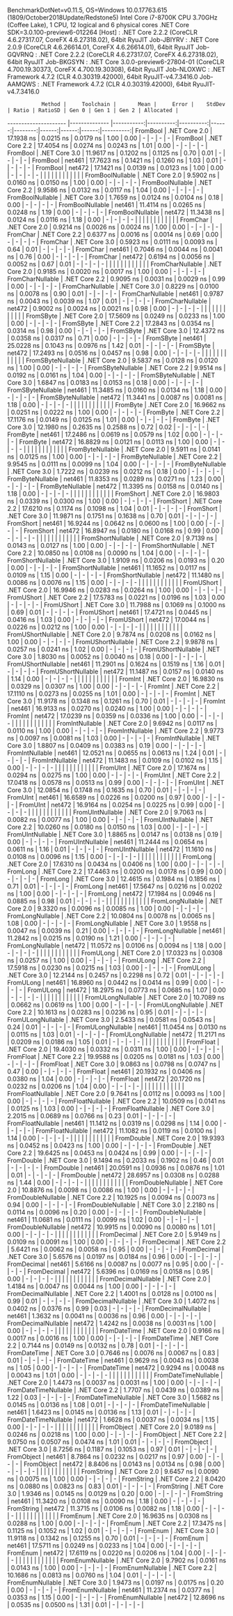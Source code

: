 
BenchmarkDotNet=v0.11.5, OS=Windows 10.0.17763.615 (1809/October2018Update/Redstone5)
Intel Core i7-8700K CPU 3.70GHz (Coffee Lake), 1 CPU, 12 logical and 6 physical cores
.NET Core SDK=3.0.100-preview6-012264
  [Host]     : .NET Core 2.2.2 (CoreCLR 4.6.27317.07, CoreFX 4.6.27318.02), 64bit RyuJIT
  Job-JBIYRV : .NET Core 2.0.9 (CoreCLR 4.6.26614.01, CoreFX 4.6.26614.01), 64bit RyuJIT
  Job-GQVRNQ : .NET Core 2.2.2 (CoreCLR 4.6.27317.07, CoreFX 4.6.27318.02), 64bit RyuJIT
  Job-BKGSYN : .NET Core 3.0.0-preview6-27804-01 (CoreCLR 4.700.19.30373, CoreFX 4.700.19.30308), 64bit RyuJIT
  Job-NLOXWC : .NET Framework 4.7.2 (CLR 4.0.30319.42000), 64bit RyuJIT-v4.7.3416.0
  Job-AAMQWS : .NET Framework 4.7.2 (CLR 4.0.30319.42000), 64bit RyuJIT-v4.7.3416.0


               Method |     Toolchain |       Mean |     Error |    StdDev | Ratio | RatioSD | Gen 0 | Gen 1 | Gen 2 | Allocated |
--------------------- |-------------- |-----------:|----------:|----------:|------:|--------:|------:|------:|------:|----------:|
             FromBool | .NET Core 2.0 | 17.1938 ns | 0.0215 ns | 0.0179 ns |  1.00 |    0.00 |     - |     - |     - |         - |
             FromBool | .NET Core 2.2 | 17.4054 ns | 0.0274 ns | 0.0243 ns |  1.01 |    0.00 |     - |     - |     - |         - |
             FromBool | .NET Core 3.0 | 11.9617 ns | 0.1202 ns | 0.1125 ns |  0.70 |    0.01 |     - |     - |     - |         - |
             FromBool |        net461 | 17.7623 ns | 0.1421 ns | 0.1260 ns |  1.03 |    0.01 |     - |     - |     - |         - |
             FromBool |        net472 | 17.1421 ns | 0.0139 ns | 0.0123 ns |  1.00 |    0.00 |     - |     - |     - |         - |
                      |               |            |           |           |       |         |       |       |       |           |
     FromBoolNullable | .NET Core 2.0 |  9.5902 ns | 0.0160 ns | 0.0150 ns |  1.00 |    0.00 |     - |     - |     - |         - |
     FromBoolNullable | .NET Core 2.2 |  9.9586 ns | 0.0132 ns | 0.0117 ns |  1.04 |    0.00 |     - |     - |     - |         - |
     FromBoolNullable | .NET Core 3.0 |  1.7659 ns | 0.0124 ns | 0.0104 ns |  0.18 |    0.00 |     - |     - |     - |         - |
     FromBoolNullable |        net461 | 11.4114 ns | 0.0265 ns | 0.0248 ns |  1.19 |    0.00 |     - |     - |     - |         - |
     FromBoolNullable |        net472 | 11.3438 ns | 0.0124 ns | 0.0116 ns |  1.18 |    0.00 |     - |     - |     - |         - |
                      |               |            |           |           |       |         |       |       |       |           |
             FromChar | .NET Core 2.0 |  0.9214 ns | 0.0026 ns | 0.0024 ns |  1.00 |    0.00 |     - |     - |     - |         - |
             FromChar | .NET Core 2.2 |  0.6377 ns | 0.0016 ns | 0.0014 ns |  0.69 |    0.00 |     - |     - |     - |         - |
             FromChar | .NET Core 3.0 |  0.5923 ns | 0.0111 ns | 0.0093 ns |  0.64 |    0.01 |     - |     - |     - |         - |
             FromChar |        net461 |  0.7046 ns | 0.0044 ns | 0.0041 ns |  0.76 |    0.00 |     - |     - |     - |         - |
             FromChar |        net472 |  0.6194 ns | 0.0056 ns | 0.0052 ns |  0.67 |    0.01 |     - |     - |     - |         - |
                      |               |            |           |           |       |         |       |       |       |           |
     FromCharNullable | .NET Core 2.0 |  0.9185 ns | 0.0020 ns | 0.0017 ns |  1.00 |    0.00 |     - |     - |     - |         - |
     FromCharNullable | .NET Core 2.2 |  0.9095 ns | 0.0031 ns | 0.0029 ns |  0.99 |    0.00 |     - |     - |     - |         - |
     FromCharNullable | .NET Core 3.0 |  0.8229 ns | 0.0100 ns | 0.0078 ns |  0.90 |    0.01 |     - |     - |     - |         - |
     FromCharNullable |        net461 |  0.9787 ns | 0.0043 ns | 0.0039 ns |  1.07 |    0.01 |     - |     - |     - |         - |
     FromCharNullable |        net472 |  0.9002 ns | 0.0024 ns | 0.0021 ns |  0.98 |    0.00 |     - |     - |     - |         - |
                      |               |            |           |           |       |         |       |       |       |           |
            FromSByte | .NET Core 2.0 | 17.5609 ns | 0.0249 ns | 0.0233 ns |  1.00 |    0.00 |     - |     - |     - |         - |
            FromSByte | .NET Core 2.2 | 17.2843 ns | 0.0354 ns | 0.0314 ns |  0.98 |    0.00 |     - |     - |     - |         - |
            FromSByte | .NET Core 3.0 | 12.4372 ns | 0.0358 ns | 0.0317 ns |  0.71 |    0.00 |     - |     - |     - |         - |
            FromSByte |        net461 | 25.0228 ns | 0.1043 ns | 0.0976 ns |  1.42 |    0.01 |     - |     - |     - |         - |
            FromSByte |        net472 | 17.2493 ns | 0.0516 ns | 0.0457 ns |  0.98 |    0.00 |     - |     - |     - |         - |
                      |               |            |           |           |       |         |       |       |       |           |
    FromSByteNullable | .NET Core 2.0 |  9.5837 ns | 0.0128 ns | 0.0120 ns |  1.00 |    0.00 |     - |     - |     - |         - |
    FromSByteNullable | .NET Core 2.2 |  9.9514 ns | 0.0192 ns | 0.0161 ns |  1.04 |    0.00 |     - |     - |     - |         - |
    FromSByteNullable | .NET Core 3.0 |  1.6847 ns | 0.0183 ns | 0.0153 ns |  0.18 |    0.00 |     - |     - |     - |         - |
    FromSByteNullable |        net461 | 11.3485 ns | 0.0160 ns | 0.0134 ns |  1.18 |    0.00 |     - |     - |     - |         - |
    FromSByteNullable |        net472 | 11.3441 ns | 0.0087 ns | 0.0081 ns |  1.18 |    0.00 |     - |     - |     - |         - |
                      |               |            |           |           |       |         |       |       |       |           |
             FromByte | .NET Core 2.0 | 16.9662 ns | 0.0251 ns | 0.0222 ns |  1.00 |    0.00 |     - |     - |     - |         - |
             FromByte | .NET Core 2.2 | 17.1176 ns | 0.0149 ns | 0.0125 ns |  1.01 |    0.00 |     - |     - |     - |         - |
             FromByte | .NET Core 3.0 | 12.1980 ns | 0.2635 ns | 0.2588 ns |  0.72 |    0.02 |     - |     - |     - |         - |
             FromByte |        net461 | 17.2486 ns | 0.0619 ns | 0.0579 ns |  1.02 |    0.00 |     - |     - |     - |         - |
             FromByte |        net472 | 16.8829 ns | 0.0121 ns | 0.0113 ns |  1.00 |    0.00 |     - |     - |     - |         - |
                      |               |            |           |           |       |         |       |       |       |           |
     FromByteNullable | .NET Core 2.0 |  9.5911 ns | 0.0141 ns | 0.0125 ns |  1.00 |    0.00 |     - |     - |     - |         - |
     FromByteNullable | .NET Core 2.2 |  9.9545 ns | 0.0111 ns | 0.0099 ns |  1.04 |    0.00 |     - |     - |     - |         - |
     FromByteNullable | .NET Core 3.0 |  1.7222 ns | 0.0239 ns | 0.0212 ns |  0.18 |    0.00 |     - |     - |     - |         - |
     FromByteNullable |        net461 | 11.8353 ns | 0.0289 ns | 0.0271 ns |  1.23 |    0.00 |     - |     - |     - |         - |
     FromByteNullable |        net472 | 11.3395 ns | 0.0158 ns | 0.0140 ns |  1.18 |    0.00 |     - |     - |     - |         - |
                      |               |            |           |           |       |         |       |       |       |           |
            FromShort | .NET Core 2.0 | 16.9803 ns | 0.0339 ns | 0.0300 ns |  1.00 |    0.00 |     - |     - |     - |         - |
            FromShort | .NET Core 2.2 | 17.6210 ns | 0.1174 ns | 0.1098 ns |  1.04 |    0.01 |     - |     - |     - |         - |
            FromShort | .NET Core 3.0 | 11.9871 ns | 0.1751 ns | 0.1638 ns |  0.70 |    0.01 |     - |     - |     - |         - |
            FromShort |        net461 | 16.9244 ns | 0.0642 ns | 0.0600 ns |  1.00 |    0.00 |     - |     - |     - |         - |
            FromShort |        net472 | 16.8947 ns | 0.0180 ns | 0.0168 ns |  0.99 |    0.00 |     - |     - |     - |         - |
                      |               |            |           |           |       |         |       |       |       |           |
    FromShortNullable | .NET Core 2.0 |  9.7139 ns | 0.0143 ns | 0.0127 ns |  1.00 |    0.00 |     - |     - |     - |         - |
    FromShortNullable | .NET Core 2.2 | 10.0850 ns | 0.0108 ns | 0.0090 ns |  1.04 |    0.00 |     - |     - |     - |         - |
    FromShortNullable | .NET Core 3.0 |  1.9109 ns | 0.0206 ns | 0.0193 ns |  0.20 |    0.00 |     - |     - |     - |         - |
    FromShortNullable |        net461 | 11.1652 ns | 0.0117 ns | 0.0109 ns |  1.15 |    0.00 |     - |     - |     - |         - |
    FromShortNullable |        net472 | 11.1480 ns | 0.0086 ns | 0.0076 ns |  1.15 |    0.00 |     - |     - |     - |         - |
                      |               |            |           |           |       |         |       |       |       |           |
           FromUShort | .NET Core 2.0 | 16.9946 ns | 0.0283 ns | 0.0264 ns |  1.00 |    0.00 |     - |     - |     - |         - |
           FromUShort | .NET Core 2.2 | 17.5783 ns | 0.0221 ns | 0.0196 ns |  1.03 |    0.00 |     - |     - |     - |         - |
           FromUShort | .NET Core 3.0 | 11.7988 ns | 0.1069 ns | 0.1000 ns |  0.69 |    0.01 |     - |     - |     - |         - |
           FromUShort |        net461 | 17.4721 ns | 0.0445 ns | 0.0416 ns |  1.03 |    0.00 |     - |     - |     - |         - |
           FromUShort |        net472 | 17.0044 ns | 0.0226 ns | 0.0212 ns |  1.00 |    0.00 |     - |     - |     - |         - |
                      |               |            |           |           |       |         |       |       |       |           |
   FromUShortNullable | .NET Core 2.0 |  9.7874 ns | 0.0208 ns | 0.0162 ns |  1.00 |    0.00 |     - |     - |     - |         - |
   FromUShortNullable | .NET Core 2.2 |  9.9878 ns | 0.0257 ns | 0.0241 ns |  1.02 |    0.00 |     - |     - |     - |         - |
   FromUShortNullable | .NET Core 3.0 |  1.8030 ns | 0.0052 ns | 0.0040 ns |  0.18 |    0.00 |     - |     - |     - |         - |
   FromUShortNullable |        net461 | 11.2901 ns | 0.1624 ns | 0.1519 ns |  1.16 |    0.01 |     - |     - |     - |         - |
   FromUShortNullable |        net472 | 11.1487 ns | 0.0157 ns | 0.0140 ns |  1.14 |    0.00 |     - |     - |     - |         - |
                      |               |            |           |           |       |         |       |       |       |           |
              FromInt | .NET Core 2.0 | 16.9830 ns | 0.0329 ns | 0.0307 ns |  1.00 |    0.00 |     - |     - |     - |         - |
              FromInt | .NET Core 2.2 | 17.1110 ns | 0.0273 ns | 0.0255 ns |  1.01 |    0.00 |     - |     - |     - |         - |
              FromInt | .NET Core 3.0 | 11.9178 ns | 0.1348 ns | 0.1261 ns |  0.70 |    0.01 |     - |     - |     - |         - |
              FromInt |        net461 | 16.9133 ns | 0.0270 ns | 0.0240 ns |  1.00 |    0.00 |     - |     - |     - |         - |
              FromInt |        net472 | 17.0239 ns | 0.0359 ns | 0.0336 ns |  1.00 |    0.00 |     - |     - |     - |         - |
                      |               |            |           |           |       |         |       |       |       |           |
      FromIntNullable | .NET Core 2.0 |  9.6942 ns | 0.0117 ns | 0.0110 ns |  1.00 |    0.00 |     - |     - |     - |         - |
      FromIntNullable | .NET Core 2.2 |  9.9773 ns | 0.0097 ns | 0.0081 ns |  1.03 |    0.00 |     - |     - |     - |         - |
      FromIntNullable | .NET Core 3.0 |  1.8807 ns | 0.0409 ns | 0.0383 ns |  0.19 |    0.00 |     - |     - |     - |         - |
      FromIntNullable |        net461 | 12.0521 ns | 0.0655 ns | 0.0613 ns |  1.24 |    0.01 |     - |     - |     - |         - |
      FromIntNullable |        net472 | 11.1483 ns | 0.0109 ns | 0.0102 ns |  1.15 |    0.00 |     - |     - |     - |         - |
                      |               |            |           |           |       |         |       |       |       |           |
             FromUInt | .NET Core 2.0 | 17.1674 ns | 0.0294 ns | 0.0275 ns |  1.00 |    0.00 |     - |     - |     - |         - |
             FromUInt | .NET Core 2.2 | 17.0418 ns | 0.0578 ns | 0.0513 ns |  0.99 |    0.00 |     - |     - |     - |         - |
             FromUInt | .NET Core 3.0 | 12.0854 ns | 0.1748 ns | 0.1635 ns |  0.70 |    0.01 |     - |     - |     - |         - |
             FromUInt |        net461 | 16.6589 ns | 0.0226 ns | 0.0200 ns |  0.97 |    0.00 |     - |     - |     - |         - |
             FromUInt |        net472 | 16.9164 ns | 0.0254 ns | 0.0225 ns |  0.99 |    0.00 |     - |     - |     - |         - |
                      |               |            |           |           |       |         |       |       |       |           |
     FromUIntNullable | .NET Core 2.0 |  9.7063 ns | 0.0082 ns | 0.0077 ns |  1.00 |    0.00 |     - |     - |     - |         - |
     FromUIntNullable | .NET Core 2.2 | 10.0260 ns | 0.0180 ns | 0.0150 ns |  1.03 |    0.00 |     - |     - |     - |         - |
     FromUIntNullable | .NET Core 3.0 |  1.8865 ns | 0.0147 ns | 0.0138 ns |  0.19 |    0.00 |     - |     - |     - |         - |
     FromUIntNullable |        net461 | 11.2444 ns | 0.0654 ns | 0.0611 ns |  1.16 |    0.01 |     - |     - |     - |         - |
     FromUIntNullable |        net472 | 11.1610 ns | 0.0108 ns | 0.0096 ns |  1.15 |    0.00 |     - |     - |     - |         - |
                      |               |            |           |           |       |         |       |       |       |           |
             FromLong | .NET Core 2.0 | 17.6310 ns | 0.0434 ns | 0.0406 ns |  1.00 |    0.00 |     - |     - |     - |         - |
             FromLong | .NET Core 2.2 | 17.4463 ns | 0.0200 ns | 0.0178 ns |  0.99 |    0.00 |     - |     - |     - |         - |
             FromLong | .NET Core 3.0 | 12.4615 ns | 0.1984 ns | 0.1856 ns |  0.71 |    0.01 |     - |     - |     - |         - |
             FromLong |        net461 | 17.5647 ns | 0.0216 ns | 0.0202 ns |  1.00 |    0.00 |     - |     - |     - |         - |
             FromLong |        net472 | 17.1984 ns | 0.0946 ns | 0.0885 ns |  0.98 |    0.01 |     - |     - |     - |         - |
                      |               |            |           |           |       |         |       |       |       |           |
     FromLongNullable | .NET Core 2.0 |  9.3320 ns | 0.0096 ns | 0.0085 ns |  1.00 |    0.00 |     - |     - |     - |         - |
     FromLongNullable | .NET Core 2.2 | 10.0804 ns | 0.0078 ns | 0.0065 ns |  1.08 |    0.00 |     - |     - |     - |         - |
     FromLongNullable | .NET Core 3.0 |  1.9558 ns | 0.0047 ns | 0.0039 ns |  0.21 |    0.00 |     - |     - |     - |         - |
     FromLongNullable |        net461 | 11.2842 ns | 0.0215 ns | 0.0190 ns |  1.21 |    0.00 |     - |     - |     - |         - |
     FromLongNullable |        net472 | 11.0572 ns | 0.0106 ns | 0.0094 ns |  1.18 |    0.00 |     - |     - |     - |         - |
                      |               |            |           |           |       |         |       |       |       |           |
            FromULong | .NET Core 2.0 | 17.0323 ns | 0.0308 ns | 0.0257 ns |  1.00 |    0.00 |     - |     - |     - |         - |
            FromULong | .NET Core 2.2 | 17.5918 ns | 0.0230 ns | 0.0215 ns |  1.03 |    0.00 |     - |     - |     - |         - |
            FromULong | .NET Core 3.0 | 12.2144 ns | 0.2457 ns | 0.2298 ns |  0.72 |    0.01 |     - |     - |     - |         - |
            FromULong |        net461 | 16.8960 ns | 0.0442 ns | 0.0414 ns |  0.99 |    0.00 |     - |     - |     - |         - |
            FromULong |        net472 | 18.2975 ns | 0.0773 ns | 0.0685 ns |  1.07 |    0.00 |     - |     - |     - |         - |
                      |               |            |           |           |       |         |       |       |       |           |
    FromULongNullable | .NET Core 2.0 | 10.7089 ns | 0.0662 ns | 0.0619 ns |  1.00 |    0.00 |     - |     - |     - |         - |
    FromULongNullable | .NET Core 2.2 | 10.1613 ns | 0.0283 ns | 0.0236 ns |  0.95 |    0.01 |     - |     - |     - |         - |
    FromULongNullable | .NET Core 3.0 |  2.5433 ns | 0.0581 ns | 0.0543 ns |  0.24 |    0.01 |     - |     - |     - |         - |
    FromULongNullable |        net461 | 11.0454 ns | 0.0130 ns | 0.0115 ns |  1.03 |    0.01 |     - |     - |     - |         - |
    FromULongNullable |        net472 | 11.2171 ns | 0.0209 ns | 0.0186 ns |  1.05 |    0.01 |     - |     - |     - |         - |
                      |               |            |           |           |       |         |       |       |       |           |
            FromFloat | .NET Core 2.0 | 19.4030 ns | 0.0332 ns | 0.0311 ns |  1.00 |    0.00 |     - |     - |     - |         - |
            FromFloat | .NET Core 2.2 | 19.9588 ns | 0.0205 ns | 0.0181 ns |  1.03 |    0.00 |     - |     - |     - |         - |
            FromFloat | .NET Core 3.0 |  9.0863 ns | 0.0798 ns | 0.0747 ns |  0.47 |    0.00 |     - |     - |     - |         - |
            FromFloat |        net461 | 20.1932 ns | 0.0406 ns | 0.0380 ns |  1.04 |    0.00 |     - |     - |     - |         - |
            FromFloat |        net472 | 20.1720 ns | 0.0232 ns | 0.0206 ns |  1.04 |    0.00 |     - |     - |     - |         - |
                      |               |            |           |           |       |         |       |       |       |           |
    FromFloatNullable | .NET Core 2.0 |  9.7641 ns | 0.0112 ns | 0.0093 ns |  1.00 |    0.00 |     - |     - |     - |         - |
    FromFloatNullable | .NET Core 2.2 | 10.0509 ns | 0.0141 ns | 0.0125 ns |  1.03 |    0.00 |     - |     - |     - |         - |
    FromFloatNullable | .NET Core 3.0 |  2.2015 ns | 0.0689 ns | 0.0766 ns |  0.23 |    0.01 |     - |     - |     - |         - |
    FromFloatNullable |        net461 | 11.1412 ns | 0.0319 ns | 0.0298 ns |  1.14 |    0.00 |     - |     - |     - |         - |
    FromFloatNullable |        net472 | 11.1082 ns | 0.0119 ns | 0.0100 ns |  1.14 |    0.00 |     - |     - |     - |         - |
                      |               |            |           |           |       |         |       |       |       |           |
           FromDouble | .NET Core 2.0 | 19.9393 ns | 0.0452 ns | 0.0423 ns |  1.00 |    0.00 |     - |     - |     - |         - |
           FromDouble | .NET Core 2.2 | 19.6425 ns | 0.0453 ns | 0.0424 ns |  0.99 |    0.00 |     - |     - |     - |         - |
           FromDouble | .NET Core 3.0 |  9.1494 ns | 0.2033 ns | 0.1902 ns |  0.46 |    0.01 |     - |     - |     - |         - |
           FromDouble |        net461 | 20.0591 ns | 0.0936 ns | 0.0876 ns |  1.01 |    0.01 |     - |     - |     - |         - |
           FromDouble |        net472 | 28.6957 ns | 0.0308 ns | 0.0288 ns |  1.44 |    0.00 |     - |     - |     - |         - |
                      |               |            |           |           |       |         |       |       |       |           |
   FromDoubleNullable | .NET Core 2.0 | 10.8876 ns | 0.0098 ns | 0.0086 ns |  1.00 |    0.00 |     - |     - |     - |         - |
   FromDoubleNullable | .NET Core 2.2 | 10.1925 ns | 0.0094 ns | 0.0073 ns |  0.94 |    0.00 |     - |     - |     - |         - |
   FromDoubleNullable | .NET Core 3.0 |  2.2180 ns | 0.0114 ns | 0.0096 ns |  0.20 |    0.00 |     - |     - |     - |         - |
   FromDoubleNullable |        net461 | 11.0681 ns | 0.0111 ns | 0.0099 ns |  1.02 |    0.00 |     - |     - |     - |         - |
   FromDoubleNullable |        net472 | 10.9915 ns | 0.0090 ns | 0.0080 ns |  1.01 |    0.00 |     - |     - |     - |         - |
                      |               |            |           |           |       |         |       |       |       |           |
          FromDecimal | .NET Core 2.0 |  5.9149 ns | 0.0109 ns | 0.0091 ns |  1.00 |    0.00 |     - |     - |     - |         - |
          FromDecimal | .NET Core 2.2 |  5.6421 ns | 0.0062 ns | 0.0058 ns |  0.95 |    0.00 |     - |     - |     - |         - |
          FromDecimal | .NET Core 3.0 |  5.6576 ns | 0.0197 ns | 0.0184 ns |  0.96 |    0.00 |     - |     - |     - |         - |
          FromDecimal |        net461 |  5.6166 ns | 0.0087 ns | 0.0077 ns |  0.95 |    0.00 |     - |     - |     - |         - |
          FromDecimal |        net472 |  5.6396 ns | 0.0169 ns | 0.0158 ns |  0.95 |    0.00 |     - |     - |     - |         - |
                      |               |            |           |           |       |         |       |       |       |           |
  FromDecimalNullable | .NET Core 2.0 |  1.4184 ns | 0.0047 ns | 0.0044 ns |  1.00 |    0.00 |     - |     - |     - |         - |
  FromDecimalNullable | .NET Core 2.2 |  1.4001 ns | 0.0128 ns | 0.0100 ns |  0.99 |    0.01 |     - |     - |     - |         - |
  FromDecimalNullable | .NET Core 3.0 |  1.4072 ns | 0.0402 ns | 0.0376 ns |  0.99 |    0.03 |     - |     - |     - |         - |
  FromDecimalNullable |        net461 |  1.3632 ns | 0.0041 ns | 0.0036 ns |  0.96 |    0.00 |     - |     - |     - |         - |
  FromDecimalNullable |        net472 |  1.4242 ns | 0.0038 ns | 0.0031 ns |  1.00 |    0.00 |     - |     - |     - |         - |
                      |               |            |           |           |       |         |       |       |       |           |
         FromDateTime | .NET Core 2.0 |  0.9166 ns | 0.0017 ns | 0.0016 ns |  1.00 |    0.00 |     - |     - |     - |         - |
         FromDateTime | .NET Core 2.2 |  0.7144 ns | 0.0149 ns | 0.0132 ns |  0.78 |    0.01 |     - |     - |     - |         - |
         FromDateTime | .NET Core 3.0 |  0.7646 ns | 0.0076 ns | 0.0067 ns |  0.83 |    0.01 |     - |     - |     - |         - |
         FromDateTime |        net461 |  0.9629 ns | 0.0043 ns | 0.0038 ns |  1.05 |    0.00 |     - |     - |     - |         - |
         FromDateTime |        net472 |  0.9294 ns | 0.0048 ns | 0.0043 ns |  1.01 |    0.00 |     - |     - |     - |         - |
                      |               |            |           |           |       |         |       |       |       |           |
 FromDateTimeNullable | .NET Core 2.0 |  1.4473 ns | 0.0037 ns | 0.0031 ns |  1.00 |    0.00 |     - |     - |     - |         - |
 FromDateTimeNullable | .NET Core 2.2 |  1.7707 ns | 0.0439 ns | 0.0389 ns |  1.22 |    0.03 |     - |     - |     - |         - |
 FromDateTimeNullable | .NET Core 3.0 |  1.5682 ns | 0.0145 ns | 0.0136 ns |  1.08 |    0.01 |     - |     - |     - |         - |
 FromDateTimeNullable |        net461 |  1.6423 ns | 0.0145 ns | 0.0136 ns |  1.13 |    0.01 |     - |     - |     - |         - |
 FromDateTimeNullable |        net472 |  1.6628 ns | 0.0037 ns | 0.0034 ns |  1.15 |    0.00 |     - |     - |     - |         - |
                      |               |            |           |           |       |         |       |       |       |           |
           FromObject | .NET Core 2.0 |  9.0189 ns | 0.0246 ns | 0.0218 ns |  1.00 |    0.00 |     - |     - |     - |         - |
           FromObject | .NET Core 2.2 |  9.0750 ns | 0.0507 ns | 0.0474 ns |  1.01 |    0.01 |     - |     - |     - |         - |
           FromObject | .NET Core 3.0 |  8.7256 ns | 0.1187 ns | 0.1053 ns |  0.97 |    0.01 |     - |     - |     - |         - |
           FromObject |        net461 |  8.7864 ns | 0.0232 ns | 0.0217 ns |  0.97 |    0.00 |     - |     - |     - |         - |
           FromObject |        net472 |  8.8406 ns | 0.0143 ns | 0.0134 ns |  0.98 |    0.00 |     - |     - |     - |         - |
                      |               |            |           |           |       |         |       |       |       |           |
           FromString | .NET Core 2.0 |  9.6457 ns | 0.0090 ns | 0.0075 ns |  1.00 |    0.00 |     - |     - |     - |         - |
           FromString | .NET Core 2.2 |  8.0420 ns | 0.0880 ns | 0.0823 ns |  0.83 |    0.01 |     - |     - |     - |         - |
           FromString | .NET Core 3.0 |  1.9346 ns | 0.0145 ns | 0.0129 ns |  0.20 |    0.00 |     - |     - |     - |         - |
           FromString |        net461 | 11.3420 ns | 0.0108 ns | 0.0090 ns |  1.18 |    0.00 |     - |     - |     - |         - |
           FromString |        net472 | 11.3715 ns | 0.0106 ns | 0.0082 ns |  1.18 |    0.00 |     - |     - |     - |         - |
                      |               |            |           |           |       |         |       |       |       |           |
             FromEnum | .NET Core 2.0 | 16.9635 ns | 0.0308 ns | 0.0288 ns |  1.00 |    0.00 |     - |     - |     - |         - |
             FromEnum | .NET Core 2.2 | 17.3475 ns | 0.1125 ns | 0.1052 ns |  1.02 |    0.01 |     - |     - |     - |         - |
             FromEnum | .NET Core 3.0 | 11.9118 ns | 0.1342 ns | 0.1255 ns |  0.70 |    0.01 |     - |     - |     - |         - |
             FromEnum |        net461 | 17.5711 ns | 0.0249 ns | 0.0233 ns |  1.04 |    0.00 |     - |     - |     - |         - |
             FromEnum |        net472 | 17.6119 ns | 0.0220 ns | 0.0206 ns |  1.04 |    0.00 |     - |     - |     - |         - |
                      |               |            |           |           |       |         |       |       |       |           |
     FromEnumNullable | .NET Core 2.0 |  9.7902 ns | 0.0161 ns | 0.0143 ns |  1.00 |    0.00 |     - |     - |     - |         - |
     FromEnumNullable | .NET Core 2.2 | 10.1686 ns | 0.0813 ns | 0.0760 ns |  1.04 |    0.01 |     - |     - |     - |         - |
     FromEnumNullable | .NET Core 3.0 |  1.9473 ns | 0.0197 ns | 0.0175 ns |  0.20 |    0.00 |     - |     - |     - |         - |
     FromEnumNullable |        net461 | 11.2374 ns | 0.0377 ns | 0.0353 ns |  1.15 |    0.00 |     - |     - |     - |         - |
     FromEnumNullable |        net472 | 12.8696 ns | 0.0535 ns | 0.0500 ns |  1.31 |    0.01 |     - |     - |     - |         - |
